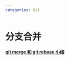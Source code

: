 ```yaml
---
categories: Git
---
```


# 分支合并

[**git merge 和 git rebase 小结**](https://www.cnblogs.com/cb0327/p/5065579.html)

